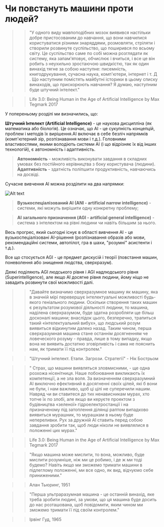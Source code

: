 # Чи повстануть машини проти людей?

>>"У одного виду мавпоподібних мозок виявився настільки добре пристосованим до навчання, що вони навчилися користуватися різними знаряддями, розмовляти, стріляти і створили розвинуте суспільство, що поширився по всьому світу. Це суспільство саме по собі можна розглядати як систему, яка запам'ятовує, обчислює і вчиться, і все це він робить з неухильно зростаючою швидкістю, так як один винахід тягне за собою наступне: писемність, книгодрукування, сучасна наука, комп'ютери, інтернет і т. Д . Що наступним помістять майбутні історики в цьому списку винаходів, що прискорюють навчання? Я думаю, наступним буде штучний інтелект."

>>Life 3.0: Being Human in the Age of Artificial Intelligence by Max Tegmark 2017

У попереньому розділі ми визначились, що:

**Штучний Інтелект (Artificial Intelligence)** - це наукова дисципліна (як математика або біологія). Це означає, що AI - це сукупність концепцій, проблем і методів їх вирішення.AI включає в себе безліч напрямків (комп'ютерний зір, розпізнавання мови і т.д.). Головними властивостями, якими володіють системи AI (і що відрізняє їх від інших технологій), є автономність і адаптивність.

>**Автономність** - можливість виконувати завдання в складних умовах без постійного керівництва з боку користувача (людини).
>**Адаптивність** - здатність поліпшити продуктивність, навчаючись на досвіді.

Сучасне вивчення AI можна розділити на два напрямки:

![Alt text](https://cdn-images-1.medium.com/max/1250/1*ohMODsKPuPqWdzaVPI860w.png)

> **Вузькоспеціалізований AI (ANI - artificial narrow intelligence)** - системи, які можуть вирішити одну конкретну проблему;

> **AI загального призначення (AGI - artificial general intelligence)** - система з інтелектом на рівні людини чи навіть більшим за нього.

Весь прогрес, який сьогодні існує в області вивчення AI - це вузькоспеціалізовані AI-рішення (розпізнавання образів або мови, рекомендаційні системи, автопілот, гра в шахи, "розумні" асистенти і т.д.).

Все що стосується AGI - це предмет дискусій і теорії (повстання машин, поневолення або знищення людства, сверхразум).

Деякі поділяють AGI людського рівня і AGI надлюдського рівня (Superintelligence), але якщо AI досягне рівня людини, йому ніщо не завадить розвинути свої можливості далі.

>>"Давайте визначимо сверхразумное машину як машину, яка в значній мірі перевершує інтелектуальні можливості будь-якого геніального людини. Оскільки створення таких машин є результатом розумової діяльності людини, то машина, наділена сверхразумом, буде здатна розробляти ще більш досконалі машини; внаслідок цього, безперечно, трапиться такий «інтелектуальний вибух», що людський розум виявиться відкинутим далеко назад. Таким чином, перша сверхразумная машина стане останнім досягненням че ловеческого розуму - правда, лише в тому випадку, якщо вона не виявить достатню зговірливість і сама не пояснить нам, як тримати її під контролем."
    
>>"Штучний інтелект. Етапи. Загрози. Стратегії" - Нік Бострьом

>>" Страх, що машини виявляться зловмисними, - ще одна розхожа нісенітниця. Наше побоювання викликають їх компетенції, а не зла воля. За визначенням сверхразумний AI виключно ефективний в досягненні своїх цілей, які б вони не були, і нам важливо, щоб ці цілі не суперечили нашим. Навряд чи ви ставитеся до тих ненависникам мурах, хто топче їх по злобі, але якщо ви керуєте проектом з будівництва «зеленої» гідроелектростанції і на призначеному під затоплення ділянці раптом випадково виявиться мурашник, то мурашкам в ньому буде непереливки. Рух за дружній AI ставить перед собою завдання зробити так, щоб люди ніколи не виявлялися в положенні цих мурах."

>>Life 3.0: Being Human in the Age of Artificial Intelligence by Max Tegmark 2017

>> "Якщо машина може мислити, то вона, можливо, буде мислити розумніше, ніж ми це робимо, і де ж ми тоді будемо? Навіть якщо ми зможемо тримати машини в підлеглому положенні, ми все одно, як вид, відчуємо себе приниженими."

>>Алан Тьюринг, 1951

>> "Перша ультраразумная машина - це останній винахід, яке треба зробити людині, за умови, що ця машина буде досить до нас розташована, щоб повідомити, яким чином ми зможемо тримати її під своїм контролем."

>>Ірвінг Гуд, 1965
